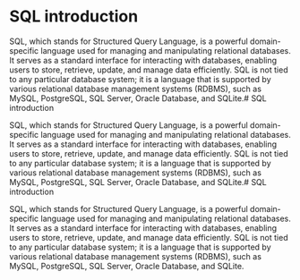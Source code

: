 # SQL introduction

SQL, which stands for Structured Query Language, is a powerful domain-specific language used for managing and manipulating relational databases. It serves as a standard interface for interacting with databases, enabling users to store, retrieve, update, and manage data efficiently. SQL is not tied to any particular database system; it is a language that is supported by various relational database management systems (RDBMS), such as MySQL, PostgreSQL, SQL Server, Oracle Database, and SQLite.# SQL introduction

SQL, which stands for Structured Query Language, is a powerful domain-specific language used for managing and manipulating relational databases. It serves as a standard interface for interacting with databases, enabling users to store, retrieve, update, and manage data efficiently. SQL is not tied to any particular database system; it is a language that is supported by various relational database management systems (RDBMS), such as MySQL, PostgreSQL, SQL Server, Oracle Database, and SQLite.# SQL introduction

SQL, which stands for Structured Query Language, is a powerful domain-specific language used for managing and manipulating relational databases. It serves as a standard interface for interacting with databases, enabling users to store, retrieve, update, and manage data efficiently. SQL is not tied to any particular database system; it is a language that is supported by various relational database management systems (RDBMS), such as MySQL, PostgreSQL, SQL Server, Oracle Database, and SQLite.
